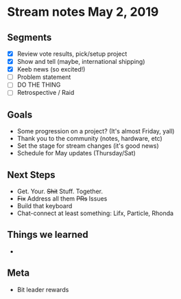 # Stream notes May 2, 2019

## Segments

- [x] Review vote results, pick/setup project
- [x] Show and tell (maybe, international shipping)
- [x] Keeb news (so excited!)
- [ ] Problem statement
- [ ] DO THE THING
- [ ] Retrospective / Raid

## Goals

- Some progression on a project? (It's almost Friday, yall)
- Thank you to the community (notes, hardware, etc)
- Set the stage for stream changes (it's good news)
- Schedule for May updates (Thursday/Sat)

## Next Steps

- Get. Your. ~~Shit~~ Stuff. Together.
- ~~Fix~~ Address all them ~~PRs~~ Issues
- Build that keyboard
- Chat-connect at least something: Lifx, Particle, Rhonda

## Things we learned

-

## Meta

- Bit leader rewards
